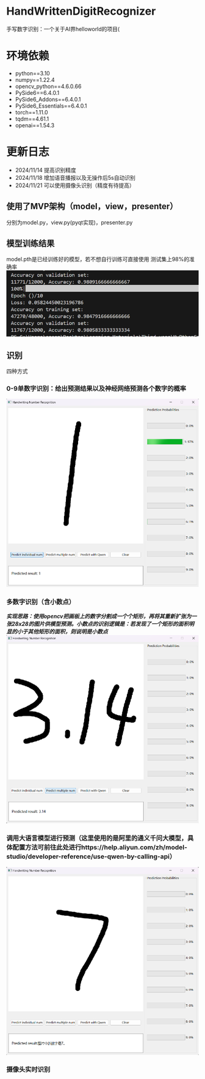 # HandWrittenDigitRecognizer
手写数字识别：一个关于AI界helloworld的项目(
# 环境依赖
+ python==3.10
+ numpy==1.22.4
+ opencv_python==4.6.0.66
+ PySide6==6.4.0.1
+ PySide6_Addons==6.4.0.1
+ PySide6_Essentials==6.4.0.1
+ torch==1.11.0
+ tqdm==4.61.1
+ openai==1.54.3

# 更新日志
+ 2024/11/14 提高识别精度
+ 2024/11/18 增加语音播报以及无操作后5s自动识别
+ 2024/11/21 可以使用摄像头识别（精度有待提高）


## 使用了MVP架构（model，view，presenter）
分别为model.py，view.py(pyqt实现)，presenter.py
## 模型训练结果
model.pth是已经训练好的模型，若不想自行训练可直接使用
测试集上98%的准确率
![image](https://github.com/Ars1027/HandWrittenDigitRecognizer/blob/main/results/%E6%B5%8B%E8%AF%95%E9%9B%86%E7%BB%93%E6%9E%9C.png)
## 识别
四种方式
### 0-9单数字识别：给出预测结果以及神经网络预测各个数字的概率
![image](https://github.com/Ars1027/HandWrittenDigitRecognizer/blob/main/results/%E5%8D%95%E6%95%B0%E5%AD%97%E8%AF%86%E5%88%AB%E7%BB%93%E6%9E%9C.png)
### 多数字识别（含小数点）
**_实现思路：使用opencv把画板上的数字分割成一个个矩形，再将其重新扩张为一张28x28的图片供模型预测。小数点的识别逻辑是：若发现了一个矩形的面积明显的小于其他矩形的面积，则说明是小数点_**
![image](https://github.com/Ars1027/HandWrittenDigitRecognizer/blob/main/results/%E5%A4%9A%E6%95%B0%E5%AD%97%E8%AF%86%E5%88%AB(%E5%B8%A6%E5%B0%8F%E6%95%B0%E7%82%B9).png)
### 调用大语言模型进行预测（这里使用的是阿里的通义千问大模型，具体配置方法可前往此处进行https://help.aliyun.com/zh/model-studio/developer-reference/use-qwen-by-calling-api）
![image](https://github.com/Ars1027/HandWrittenDigitRecognizer/blob/main/results/%E4%BD%BF%E7%94%A8%E5%A4%A7%E8%AF%AD%E8%A8%80%E6%A8%A1%E5%9E%8B%E8%AF%86%E5%88%AB.png)
### 摄像头实时识别
